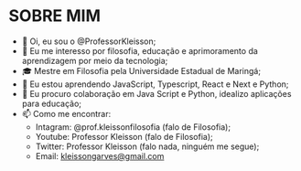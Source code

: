 # SOBRE MIM
- 👋 Oi, eu sou o @ProfessorKleisson;
- 👀 Eu me interesso por filosofia, educação e aprimoramento da aprendizagem por meio da tecnologia;
- 🎓 Mestre em Filosofia pela Universidade Estadual de Maringá;
- 🌱 Eu estou aprendendo JavaScript, Typescript, React e Next e Python;
- 💞 Eu procuro colaboração em Java Script e Python, idealizo aplicações para educação;
- 📫 Como me encontrar:
   - Intagram: @prof.kleissonfilosofia (falo de Filosofia);
   - Youtube: Professor Kleisson (falo de Filosofia);
   - Twitter: Professor Kleisson (falo nada, ninguém me segue);
   - Email: kleissongarves@gmail.com




<!---
ProfessorKleisson/ProfessorKleisson is a ✨ special ✨ repository because its `README.md` (this file) appears on your GitHub profile.
You can click the Preview link to take a look at your changes.
--->
